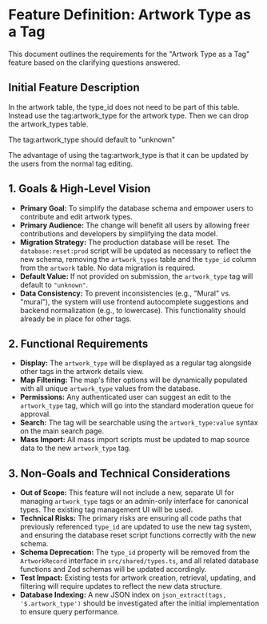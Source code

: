# Feature Definition: Artwork Type as a Tag

This document outlines the requirements for the "Artwork Type as a Tag" feature based on the clarifying questions answered.

## Initial Feature Description

In the artwork table, the type_id does not need to be part of this table. Instead use the tag:artwork_type for the artwork type. Then we can drop the artwork_types table.

The tag:artwork_type should default to "unknown"

The advantage of using the tag:artwork_type is that it can be updated by the users from the normal tag editing.

## 1. Goals & High-Level Vision

- **Primary Goal:** To simplify the database schema and empower users to contribute and edit artwork types.
- **Primary Audience:** The change will benefit all users by allowing freer contributions and developers by simplifying the data model.
- **Migration Strategy:** The production database will be reset. The `database:reset:prod` script will be updated as necessary to reflect the new schema, removing the `artwork_types` table and the `type_id` column from the `artwork` table. No data migration is required.
- **Default Value:** If not provided on submission, the `artwork_type` tag will default to `"unknown"`.
- **Data Consistency:** To prevent inconsistencies (e.g., "Mural" vs. "mural"), the system will use frontend autocomplete suggestions and backend normalization (e.g., to lowercase). This functionality should already be in place for other tags.

## 2. Functional Requirements

- **Display:** The `artwork_type` will be displayed as a regular tag alongside other tags in the artwork details view.
- **Map Filtering:** The map's filter options will be dynamically populated with all unique `artwork_type` values from the database.
- **Permissions:** Any authenticated user can suggest an edit to the `artwork_type` tag, which will go into the standard moderation queue for approval.
- **Search:** The tag will be searchable using the `artwork_type:value` syntax on the main search page.
- **Mass Import:** All mass import scripts must be updated to map source data to the new `artwork_type` tag.

## 3. Non-Goals and Technical Considerations

- **Out of Scope:** This feature will not include a new, separate UI for managing `artwork_type` tags or an admin-only interface for canonical types. The existing tag management UI will be used.
- **Technical Risks:** The primary risks are ensuring all code paths that previously referenced `type_id` are updated to use the new tag system, and ensuring the database reset script functions correctly with the new schema.
- **Schema Deprecation:** The `type_id` property will be removed from the `ArtworkRecord` interface in `src/shared/types.ts`, and all related database functions and Zod schemas will be updated accordingly.
- **Test Impact:** Existing tests for artwork creation, retrieval, updating, and filtering will require updates to reflect the new data structure.
- **Database Indexing:** A new JSON index on `json_extract(tags, '$.artwork_type')` should be investigated after the initial implementation to ensure query performance.
